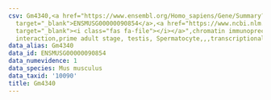 ```yaml
---
csv: Gm4340,<a href="https://www.ensembl.org/Homo_sapiens/Gene/Summary?db=core;g=ENSMUSG00000090854"
  target="_blank">ENSMUSG00000090854</a>,<a href="https://www.ncbi.nlm.nih.gov/pubmed/25450459"
  target="_blank"><i class="fas fa-file"></i></a>",chromatin immunoprecipitation assay,direct
  interaction,prime adult stage, testis, Spermatocyte,,,transcriptional regulation,
data_alias: Gm4340
data_id: ENSMUSG00000090854
data_numevidence: 1
data_species: Mus musculus
data_taxid: '10090'
title: Gm4340
---
```

